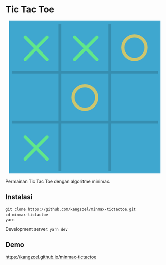 # Tic Tac Toe

<p align="center"><img src="./thumbnail.png"></p>

Permainan Tic Tac Toe dengan algoritme minimax.

## Instalasi

```
git clone https://github.com/kangzoel/minmax-tictactoe.git
cd minmax-tictactoe
yarn
```

Development server: `yarn dev`

## Demo

https://kangzoel.github.io/minmax-tictactoe
